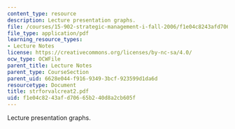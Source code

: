 ```yaml
---
content_type: resource
description: Lecture presentation graphs.
file: /courses/15-902-strategic-management-i-fall-2006/f1e04c8243afd70665b240d8a2cb605f_strforvalcreat2.pdf
file_type: application/pdf
learning_resource_types:
- Lecture Notes
license: https://creativecommons.org/licenses/by-nc-sa/4.0/
ocw_type: OCWFile
parent_title: Lecture Notes
parent_type: CourseSection
parent_uid: 6628e044-f916-9349-3bcf-923599d1da6d
resourcetype: Document
title: strforvalcreat2.pdf
uid: f1e04c82-43af-d706-65b2-40d8a2cb605f
---
```

Lecture presentation graphs.